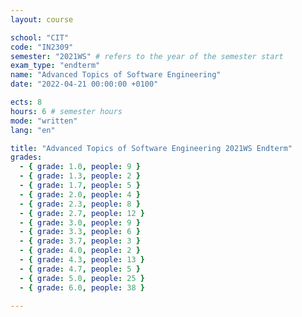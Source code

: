 ```yaml
---
layout: course

school: "CIT"
code: "IN2309"
semester: "2021WS" # refers to the year of the semester start
exam_type: "endterm"
name: "Advanced Topics of Software Engineering"
date: "2022-04-21 00:00:00 +0100"

ects: 8
hours: 6 # semester hours
mode: "written"
lang: "en"

title: "Advanced Topics of Software Engineering 2021WS Endterm"
grades:
  - { grade: 1.0, people: 9 }
  - { grade: 1.3, people: 2 }
  - { grade: 1.7, people: 5 }
  - { grade: 2.0, people: 4 }
  - { grade: 2.3, people: 8 }
  - { grade: 2.7, people: 12 }
  - { grade: 3.0, people: 9 }
  - { grade: 3.3, people: 6 }
  - { grade: 3.7, people: 3 }
  - { grade: 4.0, people: 2 }
  - { grade: 4.3, people: 13 }
  - { grade: 4.7, people: 5 }
  - { grade: 5.0, people: 25 }
  - { grade: 6.0, people: 38 }

---
```




